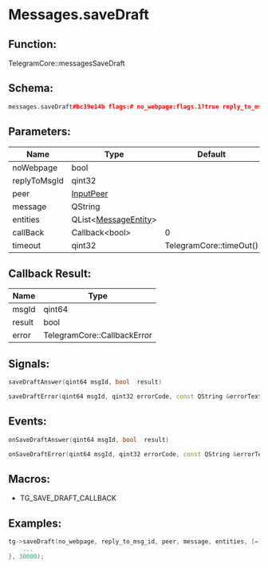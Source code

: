 # Messages.saveDraft

## Function:

TelegramCore::messagesSaveDraft

## Schema:

```c++
messages.saveDraft#bc39e14b flags:# no_webpage:flags.1?true reply_to_msg_id:flags.0?int peer:InputPeer message:string entities:flags.3?Vector<MessageEntity> = Bool;
```
## Parameters:

|Name|Type|Default|
|----|----|-------|
|noWebpage|bool||
|replyToMsgId|qint32||
|peer|[InputPeer](../../types/inputpeer.md)||
|message|QString||
|entities|QList&lt;[MessageEntity](../../types/messageentity.md)&gt;||
|callBack|Callback&lt;bool&gt;|0|
|timeout|qint32|TelegramCore::timeOut()|

## Callback Result:

|Name|Type|
|----|----|
|msgId|qint64|
|result|bool|
|error|TelegramCore::CallbackError|

## Signals:

```c++
saveDraftAnswer(qint64 msgId, bool  result)
```
```c++
saveDraftError(qint64 msgId, qint32 errorCode, const QString &errorText)
```

## Events:

```c++
onSaveDraftAnswer(qint64 msgId, bool  result)
```
```c++
onSaveDraftError(qint64 msgId, qint32 errorCode, const QString &errorText)
```

## Macros:

* TG_SAVE_DRAFT_CALLBACK

## Examples:

```c++
tg->saveDraft(no_webpage, reply_to_msg_id, peer, message, entities, [=](TG_SAVE_DRAFT_CALLBACK){
    ...
}, 30000);
```
